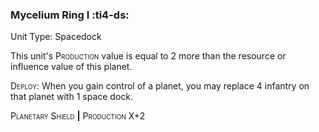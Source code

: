 ### **Mycelium Ring I** :ti4-ds:

Unit Type: Spacedock 

This unit's <span style="font-variant:small-caps;">Production</span> value is equal to 2 more than the resource or influence value of this planet.

<span style="font-variant:small-caps;">Deploy</span>: When you gain control of a planet, you may replace 4 infantry on that planet with 1 space dock.

<span style="font-variant:small-caps;">Planetary Shield</span> __|__ <span style="font-variant:small-caps;">Production</span> X+2